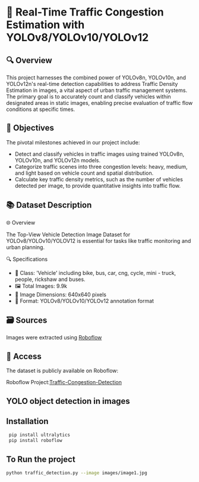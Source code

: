 # 🚗 Real-Time Traffic Congestion Estimation with YOLOv8/YOLOv10/YOLOv12

<!-- ![Traffic Congestion Sample](./images/image1.png) -->


## 🔍 Overview

This project harnesses the combined power of YOLOv8n, YOLOv10n, and YOLOv12n's real-time detection capabilities to address Traffic Density Estimation in images, a vital aspect of urban traffic management systems. The primary goal is to accurately count and classify vehicles within designated areas in static images, enabling precise evaluation of traffic flow conditions at specific times.

## 🎯 Objectives

The pivotal milestones achieved in our project include:
  * Detect and classify vehicles in traffic images using trained YOLOv8n, YOLOv10n, and YOLOv12n models.
  * Categorize traffic scenes into three congestion levels: heavy, medium, and light based on vehicle count and spatial distribution.
  * Calculate key traffic density metrics, such as the number of vehicles detected per image, to provide quantitative insights into traffic flow.

## 📚 Dataset Description

🌐 Overview

The Top-View Vehicle Detection Image Dataset for YOLOv8/YOLOv10/YOLOV12 is essential for tasks like traffic monitoring and urban planning.

🔍 Specifications
  * 🚗 Class: 'Vehicle' including bike, bus, car, cng, cycle, mini - truck, people, rickshaw and buses.
  * 🖼️ Total Images: 9.9k
  * 📏 Image Dimensions: 640x640 pixels
  * 📂 Format: YOLOv8/YOLOv10/YOLOv12 annotation format

## 🗃️ Sources

Images were extracted using [Roboflow](https://universe.roboflow.com/tishas-workspace/traffic-congestion-detection-16ol4)

## 📌 Access

The dataset is publicly available on Roboflow:

Roboflow Project:[Traffic-Congestion-Detection](https://universe.roboflow.com/tishas-workspace/traffic-congestion-detection-16ol4)

## YOLO object detection in images

## Installation

```bash
 pip install ultralytics
 pip install roboflow
```
## To Run the project

```bash
python traffic_detection.py --image images/image1.jpg
```

